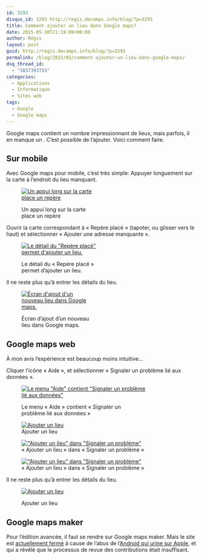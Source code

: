 ```yaml
---
id: 3293
disqus_id: 3293 http://regis.decamps.info/blog/?p=3293
title: Comment ajouter un lieu dans Google maps?
date: 2015-05-30T21:19:09+00:00
author: Régis
layout: post
guid: http://regis.decamps.info/blog/?p=3293
permalink: /blog/2015/05/comment-ajouter-un-lieu-dans-google-maps/
dsq_thread_id:
  - "3837393733"
categories:
  - Applications
  - Informatique
  - Sites web
tags:
  - Google
  - Google maps
---
```

Google maps contient un nombre impressionnant de lieux, mais parfois, il en manque un . C’est possible de l’ajouter. Voici comment faire.

<!--more-->

## Sur mobile

Avec Google maps pour mobile, c’est très simple: Appuyer longuement sur la carte à l’endroit du lieu manquant.<figure id="attachment_3294" style="width: 197px" class="wp-caption alignnone">

[<img src="/blog/wp-content/uploads/2015/05/device-2015-05-30-204921-197x350.png" alt="Un appui long sur la carte place un repère" width="197" height="350" class="size-medium wp-image-3294" srcset="/blog/wp-content/uploads/2015/05/device-2015-05-30-204921-197x350.png 197w, /blog/wp-content/uploads/2015/05/device-2015-05-30-204921-576x1024.png 576w, /blog/wp-content/uploads/2015/05/device-2015-05-30-204921.png 1080w" sizes="(max-width: 197px) 100vw, 197px" />](/blog/wp-content/uploads/2015/05/device-2015-05-30-204921.png)<figcaption class="wp-caption-text">Un appui long sur la carte place un repère</figcaption></figure> 

Ouvrir la carte correspondant à « Repère placé » (tapoter, ou glisser vers le haut) et sélectionner « Ajouter une adresse manquante ».<figure id="attachment_3295" style="width: 197px" class="wp-caption alignnone">

[<img src="/blog/wp-content/uploads/2015/05/device-2015-05-30-205149-197x350.png" alt="Le détail du &quot;Repère placé&quot; permet d&#039;ajouter un lieu." width="197" height="350" class="size-medium wp-image-3295" srcset="/blog/wp-content/uploads/2015/05/device-2015-05-30-205149-197x350.png 197w, /blog/wp-content/uploads/2015/05/device-2015-05-30-205149-576x1024.png 576w, /blog/wp-content/uploads/2015/05/device-2015-05-30-205149.png 1080w" sizes="(max-width: 197px) 100vw, 197px" />](/blog/wp-content/uploads/2015/05/device-2015-05-30-205149.png)<figcaption class="wp-caption-text">Le détail du « Repère placé » permet d’ajouter un lieu.</figcaption></figure> 

Il ne reste plus qu’à entrer les détails du lieu.<figure id="attachment_3296" style="width: 197px" class="wp-caption alignnone">

[<img src="/blog/wp-content/uploads/2015/05/device-2015-05-30-205202-197x350.png" alt="Écran d&#039;ajout d&#039;un nouveau lieu dans Google maps." width="197" height="350" class="size-medium wp-image-3296" srcset="/blog/wp-content/uploads/2015/05/device-2015-05-30-205202-197x350.png 197w, /blog/wp-content/uploads/2015/05/device-2015-05-30-205202-576x1024.png 576w, /blog/wp-content/uploads/2015/05/device-2015-05-30-205202.png 1080w" sizes="(max-width: 197px) 100vw, 197px" />](/blog/wp-content/uploads/2015/05/device-2015-05-30-205202.png)<figcaption class="wp-caption-text">Écran d’ajout d’un nouveau lieu dans Google maps.</figcaption></figure> 

## Google maps web

À mon avis l’expérience est beaucoup moins intuitive…

Cliquer l’icône « Aide », et sélectionner « Signaler un problème lié aux données ».<figure id="attachment_3297" style="width: 329px" class="wp-caption alignnone">

[<img src="/blog/wp-content/uploads/2015/05/Screen-Shot-2015-05-30-at-21.15.49-329x350.png" alt="Le menu &quot;Aide&quot; contient &quot;Signaler un problème lié aux données&quot;" width="329" height="350" class="size-medium wp-image-3297" srcset="/blog/wp-content/uploads/2015/05/Screen-Shot-2015-05-30-at-21.15.49-329x350.png 329w, /blog/wp-content/uploads/2015/05/Screen-Shot-2015-05-30-at-21.15.49.png 416w" sizes="(max-width: 329px) 100vw, 329px" />](/blog/wp-content/uploads/2015/05/Screen-Shot-2015-05-30-at-21.15.49.png)<figcaption class="wp-caption-text">Le menu « Aide » contient « Signaler un problème lié aux données »</figcaption></figure> <figure id="attachment_3298" style="width: 350px" class="wp-caption alignnone">[<img src="/blog/wp-content/uploads/2015/05/Screen-Shot-2015-05-30-at-21.16.09-350x230.png" alt="Ajouter un lieu" width="350" height="230" class="size-medium wp-image-3298" srcset="/blog/wp-content/uploads/2015/05/Screen-Shot-2015-05-30-at-21.16.09-350x230.png 350w, /blog/wp-content/uploads/2015/05/Screen-Shot-2015-05-30-at-21.16.09.png 670w" sizes="(max-width: 350px) 100vw, 350px" />](/blog/wp-content/uploads/2015/05/Screen-Shot-2015-05-30-at-21.16.09.png)<figcaption class="wp-caption-text">Ajouter un lieu</figcaption></figure> <figure id="attachment_3299" style="width: 350px" class="wp-caption alignnone">[<img src="/blog/wp-content/uploads/2015/05/Screen-Shot-2015-05-30-at-21.16.00-350x203.png" alt="&quot;Ajouter un lieu&quot; dans &quot;Signaler un problème&quot;" width="350" height="203" class="size-medium wp-image-3299" srcset="/blog/wp-content/uploads/2015/05/Screen-Shot-2015-05-30-at-21.16.00-350x203.png 350w, /blog/wp-content/uploads/2015/05/Screen-Shot-2015-05-30-at-21.16.00.png 452w" sizes="(max-width: 350px) 100vw, 350px" />](/blog/wp-content/uploads/2015/05/Screen-Shot-2015-05-30-at-21.16.00.png)<figcaption class="wp-caption-text">« Ajouter un lieu » dans « Signaler un problème »</figcaption></figure> <figure id="attachment_3299" style="width: 350px" class="wp-caption alignnone">[<img src="/blog/wp-content/uploads/2015/05/Screen-Shot-2015-05-30-at-21.16.00-350x203.png" alt="&quot;Ajouter un lieu&quot; dans &quot;Signaler un problème&quot;" width="350" height="203" class="size-medium wp-image-3299" srcset="/blog/wp-content/uploads/2015/05/Screen-Shot-2015-05-30-at-21.16.00-350x203.png 350w, /blog/wp-content/uploads/2015/05/Screen-Shot-2015-05-30-at-21.16.00.png 452w" sizes="(max-width: 350px) 100vw, 350px" />](/blog/wp-content/uploads/2015/05/Screen-Shot-2015-05-30-at-21.16.00.png)<figcaption class="wp-caption-text">« Ajouter un lieu » dans « Signaler un problème »</figcaption></figure> 

Il ne reste plus qu’à entrer les détails du lieu.<figure id="attachment_3298" style="width: 350px" class="wp-caption alignnone">

[<img src="/blog/wp-content/uploads/2015/05/Screen-Shot-2015-05-30-at-21.16.09-350x230.png" alt="Ajouter un lieu" width="350" height="230" class="size-medium wp-image-3298" srcset="/blog/wp-content/uploads/2015/05/Screen-Shot-2015-05-30-at-21.16.09-350x230.png 350w, /blog/wp-content/uploads/2015/05/Screen-Shot-2015-05-30-at-21.16.09.png 670w" sizes="(max-width: 350px) 100vw, 350px" />](/blog/wp-content/uploads/2015/05/Screen-Shot-2015-05-30-at-21.16.09.png)<figcaption class="wp-caption-text">Ajouter un lieu</figcaption></figure> 

## Google maps maker

Pour l’édition avancée, il faut se rendre sur Google maps maker. Mais le site est [actuellement fermé](https://productforums.google.com/forum/#!category-topic/map-maker/news-and-announcements/lb1TbRj-NeY) à cause de l’abus de l’[Android qui urine sur Apple](http://www.francetvinfo.fr/internet/sur-google-maps-le-robot-d-android-urine-sur-la-pomme-d-apple_885949.html), et qui a révélé que le processus de revue des contributions était insuffisant.
